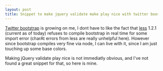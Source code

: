 ```yaml
---
layout: post
title: Snippet to make jquery validate make play nice with twitter boostrap
---
```


[Twitter bootstrap](http://twitter.github.com/bootstrap/index.html) is growing on me, I dont have to like the fact that [less](http://lesscss.org/) 1.2.1 (current as of today) refuses to compile bootstrap in real time for some import error (charAt errors from less are really unhelpful here). However since bootstrap compiles very fine via node, I can live with it, since I am just touching up some base colors.

Making jQuery validate play nice is not immediatly obvious, and I've not found a great snippet for that, so here is mine.

<script src="https://gist.github.com/1864941.js"> </script>

